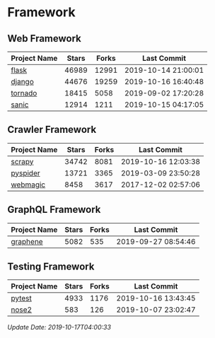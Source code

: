 # Framework

## Web Framework

| Project Name | Stars | Forks | Last Commit |
| ------------ | ----- | ----- | ----------- |
| [flask](https://github.com/pallets/flask) | 46989 | 12991 | 2019-10-14 21:00:01 |
| [django](https://github.com/django/django) | 44676 | 19259 | 2019-10-16 16:40:48 |
| [tornado](https://github.com/tornadoweb/tornado) | 18415 | 5058 | 2019-09-02 17:20:28 |
| [sanic](https://github.com/huge-success/sanic) | 12914 | 1211 | 2019-10-15 04:17:05 |

## Crawler Framework

| Project Name | Stars | Forks | Last Commit |
| ------------ | ----- | ----- | ----------- |
| [scrapy](https://github.com/scrapy/scrapy) | 34742 | 8081 | 2019-10-16 12:03:38 |
| [pyspider](https://github.com/binux/pyspider) | 13721 | 3365 | 2019-03-09 23:50:28 |
| [webmagic](https://github.com/code4craft/webmagic) | 8458 | 3617 | 2017-12-02 02:57:06 |

## GraphQL Framework

| Project Name | Stars | Forks | Last Commit |
| ------------ | ----- | ----- | ----------- |
| [graphene](https://github.com/graphql-python/graphene) | 5082 | 535 | 2019-09-27 08:54:46 |

## Testing Framework

| Project Name | Stars | Forks | Last Commit |
| ------------ | ----- | ----- | ----------- |
| [pytest](https://github.com/pytest-dev/pytest) | 4933 | 1176 | 2019-10-16 13:43:45 |
| [nose2](https://github.com/nose-devs/nose2) | 583 | 126 | 2019-10-07 23:02:47 |

*Update Date: 2019-10-17T04:00:33*